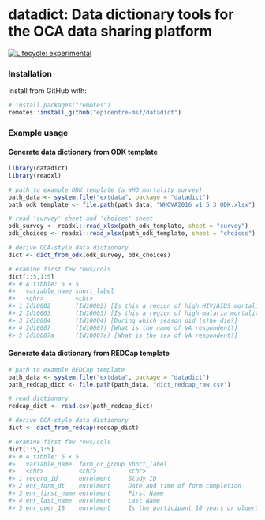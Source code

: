 
<!-- README.md is generated from README.Rmd. Please edit that file -->

# datadict: Data dictionary tools for the OCA data sharing platform

<!-- badges: start -->

[![Lifecycle:
experimental](https://img.shields.io/badge/lifecycle-experimental-orange.svg)](https://www.tidyverse.org/lifecycle/#experimental)
<!-- badges: end -->

### Installation

Install from GitHub with:

``` r
# install.packages("remotes")
remotes::install_github("epicentre-msf/datadict")
```

### Example usage

#### Generate data dictionary from ODK template

``` r
library(datadict)
library(readxl)

# path to example ODK template (a WHO mortality survey)
path_data <- system.file("extdata", package = "datadict")
path_odk_template <- file.path(path_data, "WHOVA2016_v1_5_3_ODK.xlsx")

# read 'survey' sheet and 'choices' sheet
odk_survey <- readxl::read_xlsx(path_odk_template, sheet = "survey")
odk_choices <- readxl::read_xlsx(path_odk_template, sheet = "choices")

# derive OCA-style data dictionary
dict <- dict_from_odk(odk_survey, odk_choices)

# examine first few rows/cols
dict[1:5,1:5]
#> # A tibble: 5 × 5
#>   variable_name short_label                                              type       choices                       origin
#>   <chr>         <chr>                                                    <chr>      <chr>                         <chr> 
#> 1 Id10002       (Id10002) [Is this a region of high HIV/AIDS mortality?] Coded list high, High | low, Low | very… Origi…
#> 2 Id10003       (Id10003) [Is this a region of high malaria mortality?]  Coded list high, High | low, Low | very… Origi…
#> 3 Id10004       (Id10004) [During which season did (s)he die?]           Coded list wet, Wet | dry, Dry | DK, Do… Origi…
#> 4 Id10007       (Id10007) [What is the name of VA respondent?]           Free text  <NA>                          Origi…
#> 5 Id10007a      (Id10007a) [What is the sex of VA respondent?]           Coded list female, Female | male, Male … Origi…
```

#### Generate data dictionary from REDCap template

``` r
# path to example REDCap template
path_data <- system.file("extdata", package = "datadict")
path_redcap_dict <- file.path(path_data, "dict_redcap_raw.csv")

# read dictionary
redcap_dict <- read.csv(path_redcap_dict)

# derive OCA-style data dictionary
dict <- dict_from_redcap(redcap_dict)

# examine first few rows/cols
dict[1:5,1:5]
#> # A tibble: 5 × 5
#>   variable_name  form_or_group short_label                           type       choices       
#>   <chr>          <chr>         <chr>                                 <chr>      <chr>         
#> 1 record_id      enrolment     Study ID                              Free text  <NA>          
#> 2 enr_form_dt    enrolment     Date and time of form completion      Date       <NA>          
#> 3 enr_first_name enrolment     First Name                            Free text  <NA>          
#> 4 enr_last_name  enrolment     Last Name                             Free text  <NA>          
#> 5 enr_over_18    enrolment     Is the participant 18 years or older? Coded list 0, No | 1, Yes
```
